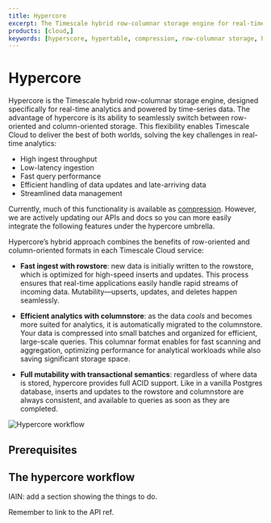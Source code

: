 ```yaml
---
title: Hypercore
excerpt: The Timescale hybrid row-columnar storage engine for real-time analytics, powered by time-series data
products: [cloud,]
keywords: [hyperscore, hypertable, compression, row-columnar storage, hypercore, hyperstore]
---
```


# Hypercore

Hypercore is the Timescale hybrid row-columnar storage engine, designed specifically for
real-time analytics and powered by time-series data. The advantage of hypercore is its ability
to seamlessly switch between row-oriented and column-oriented storage. This flexibility enables
Timescale Cloud to deliver the best of both worlds, solving the key challenges in real-time analytics:

- High ingest throughput
- Low-latency ingestion
- Fast query performance
- Efficient handling of data updates and late-arriving data
- Streamlined data management

Currently, much of this functionality is available as [compression][compression]. However, we are actively
updating our APIs and docs so you can more easily integrate the following features under the hypercore umbrella.

Hypercore’s hybrid approach combines the benefits of row-oriented and column-oriented formats
in each Timescale Cloud service:

- **Fast ingest with rowstore**: new data is initially written to the rowstore, which is optimized for
  high-speed inserts and updates. This process ensures that real-time applications easily handle
  rapid streams of incoming data. Mutability—upserts, updates, and deletes happen seamlessly.

- **Efficient analytics with columnstore**: as the data _cools_ and becomes more suited for
  analytics, it is automatically migrated to the columnstore. Your data is compressed into small
  batches and organized for efficient, large-scale queries. This columnar format enables for
  fast scanning and aggregation, optimizing performance for analytical workloads while also
  saving significant storage space.

- **Full mutability with transactional semantics**: regardless of where data is stored,
  hypercore provides full ACID support. Like in a vanilla Postgres database, inserts and updates
  to the rowstore and columnstore are always consistent, and available to queries as soon as they are
  completed.

![Hypercore workflow](https://assets.timescale.com/docs/images/hypercore-overview.png)

## Prerequisites


## The hypercore workflow

IAIN: add a section showing the things to do. 

Remember to link to the API ref. 


[compression]: /use-timescale/:currentVersion:/compression/
